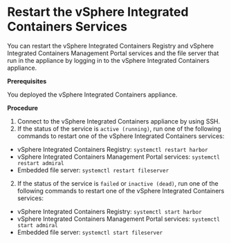 # Restart the vSphere Integrated Containers Services #

You can restart the vSphere Integrated Containers Registry and vSphere Integrated Containers Management Portal services and the file server that run in the appliance by logging in to the vSphere Integrated Containers appliance.

**Prerequisites**

You deployed the vSphere Integrated Containers appliance.

**Procedure**
1. Connect to the vSphere Integrated Containers appliance by using SSH.
2. If the status of the service is `active (running)`, run one of the following commands to restart one of the vSphere Integrated Containers services:

  - vSphere Integrated Containers Registry: `systemctl restart harbor`
  - vSphere Integrated Containers Management Portal services: `systemctl restart admiral`
  - Embedded file server: `systemctl restart fileserver`
2. If the status of the service is `failed` or `inactive (dead)`, run one of the following commands to restart one of the vSphere Integrated Containers services:

  - vSphere Integrated Containers Registry: `systemctl start harbor`
  - vSphere Integrated Containers Management Portal services: `systemctl start admiral`
  - Embedded file server: `systemctl start fileserver`
